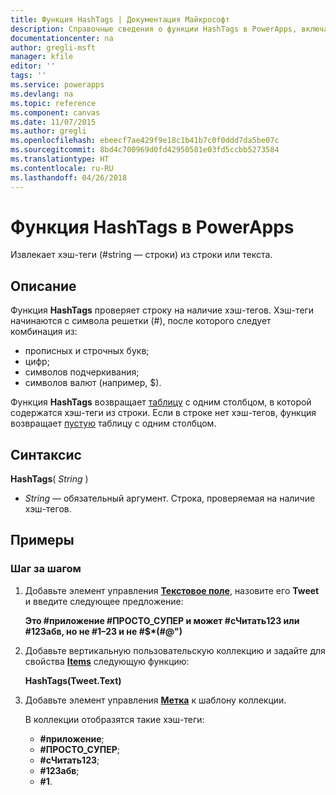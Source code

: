 ```yaml
---
title: Функция HashTags | Документация Майкрософт
description: Справочные сведения о функции HashTags в PowerApps, включая описание синтаксиса и примеры
documentationcenter: na
author: gregli-msft
manager: kfile
editor: ''
tags: ''
ms.service: powerapps
ms.devlang: na
ms.topic: reference
ms.component: canvas
ms.date: 11/07/2015
ms.author: gregli
ms.openlocfilehash: ebeecf7ae429f9e18c1b41b7c0f0ddd7da5be07c
ms.sourcegitcommit: 8bd4c700969d0fd42950581e03fd5ccbb5273584
ms.translationtype: HT
ms.contentlocale: ru-RU
ms.lasthandoff: 04/26/2018
---
```

# <a name="hashtags-function-in-powerapps"></a>Функция HashTags в PowerApps
Извлекает хэш-теги (#string — строки) из строки или текста.

## <a name="description"></a>Описание
Функция **HashTags** проверяет строку на наличие хэш-тегов. Хэш-теги начинаются с символа решетки (#), после которого следует комбинация из:

* прописных и строчных букв;
* цифр;
* символов подчеркивания;
* символов валют (например, $).

Функция **HashTags** возвращает [таблицу](../working-with-tables.md) с одним столбцом, в которой содержатся хэш-теги из строки.  Если в строке нет хэш-тегов, функция возвращает [пустую](function-isblank-isempty.md) таблицу с одним столбцом.

## <a name="syntax"></a>Синтаксис
**HashTags**( *String* )

* *String* — обязательный аргумент.  Строка, проверяемая на наличие хэш-тегов.

## <a name="examples"></a>Примеры
### <a name="step-by-step"></a>Шаг за шагом
1. Добавьте элемент управления **[Текстовое поле](../controls/control-text-input.md)**, назовите его **Tweet** и введите следующее предложение:
   
    **Это #приложение #ПРОСТО_СУПЕР и может #сЧитать123 или #123абв, но не #1–23 и не #$\*(#@")**
2. Добавьте вертикальную пользовательскую коллекцию и задайте для свойства **[Items](../controls/properties-core.md)** следующую функцию:
   
    **HashTags(Tweet.Text)**
3. Добавьте элемент управления **[Метка](../controls/control-text-box.md)** к шаблону коллекции.
   
    В коллекции отобразятся такие хэш-теги:
   
   * **\#приложение**;
   * **\#ПРОСТО_СУПЕР**;
   * **\#сЧитать123**;
   * **\#123абв**;
   * **\#1**.

